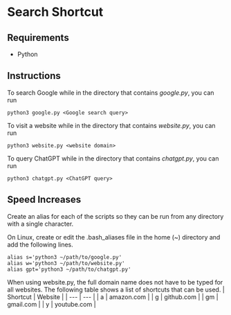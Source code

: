 # Search Shortcut

## Requirements
- Python

## Instructions

To search Google while in the directory that contains *google.py*, you can run
```
python3 google.py <Google search query>
```

To visit a website while in the directory that contains *website.py*, you can run
```
python3 website.py <website domain>
```

To query ChatGPT while in the directory that contains *chatgpt.py*, you can run
```
python3 chatgpt.py <ChatGPT query>
```

## Speed Increases

Create an alias for each of the scripts so they can be run from any directory with a single character.

On Linux, create or edit the .bash_aliases file in the home (~) directory and add the following lines.
```
alias s='python3 ~/path/to/google.py'
alias w='python3 ~/path/to/website.py'
alias gpt='python3 ~/path/to/chatgpt.py'
```

When using website.py, the full domain name does not have to be typed for all websites. The following table shows a list of shortcuts that can be used.
| Shortcut | Website |
| --- | --- |
| a | amazon.com |
| g | github.com |
| gm | gmail.com |
| y | youtube.com |